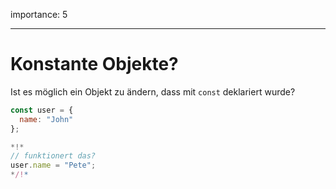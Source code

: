 importance: 5

---

# Konstante Objekte?

Ist es möglich ein Objekt zu ändern, dass mit `const` deklariert wurde? 

```js
const user = {
  name: "John"
};

*!*
// funktionert das?
user.name = "Pete";
*/!*
```
